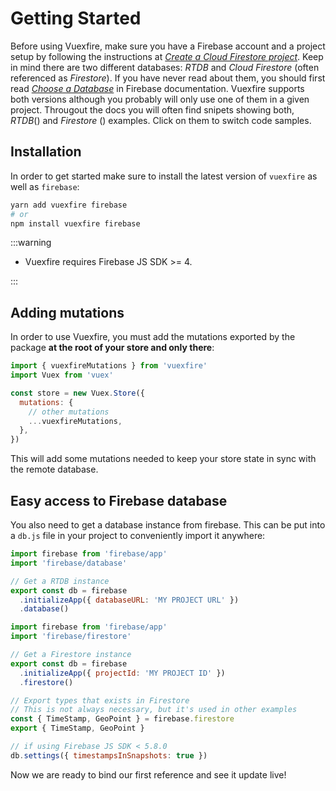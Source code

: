 # Getting Started

Before using Vuexfire, make sure you have a Firebase account and a project setup by following the instructions at _[Create a Cloud Firestore project](https://firebase.google.com/docs/firestore/quickstart)_. Keep in mind there are two different databases: _RTDB_ and _Cloud Firestore_ (often referenced as _Firestore_). If you have never read about them, you should first read _[Choose a Database](https://firebase.google.com/docs/database/rtdb-vs-firestore)_ in Firebase documentation. Vuexfire supports both versions although you probably will only use one of them in a given project. Througout the docs you will often find snipets showing both, _RTDB_(<RtdbLogo width="24"/>) and _Firestore_ (<CloudstoreLogo height="24"/>) examples. Click on them to switch code samples.

## Installation

In order to get started make sure to install the latest version of `vuexfire` as well as `firebase`:

```sh
yarn add vuexfire firebase
# or
npm install vuexfire firebase
```

:::warning

- Vuexfire requires Firebase JS SDK >= 4.

:::

## Adding mutations

In order to use Vuexfire, you must add the mutations exported by the package **at the root of your store and only there**:

```js
import { vuexfireMutations } from 'vuexfire'
import Vuex from 'vuex'

const store = new Vuex.Store({
  mutations: {
    // other mutations
    ...vuexfireMutations,
  },
})
```

This will add some mutations needed to keep your store state in sync with the remote database.

## Easy access to Firebase database

You also need to get a database instance from firebase. This can be put into a `db.js` file in your project to conveniently import it anywhere:

<FirebaseExample>

```js
import firebase from 'firebase/app'
import 'firebase/database'

// Get a RTDB instance
export const db = firebase
  .initializeApp({ databaseURL: 'MY PROJECT URL' })
  .database()
```

```js
import firebase from 'firebase/app'
import 'firebase/firestore'

// Get a Firestore instance
export const db = firebase
  .initializeApp({ projectId: 'MY PROJECT ID' })
  .firestore()

// Export types that exists in Firestore
// This is not always necessary, but it's used in other examples
const { TimeStamp, GeoPoint } = firebase.firestore
export { TimeStamp, GeoPoint }

// if using Firebase JS SDK < 5.8.0
db.settings({ timestampsInSnapshots: true })
```

</FirebaseExample>

Now we are ready to bind our first reference and see it update live!
